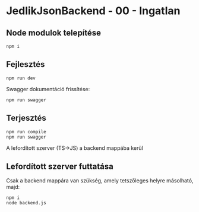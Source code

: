 #  JedlikJsonBackend - 00 - Ingatlan

## Node modulok telepítése
```
npm i
```
## Fejlesztés
```
npm run dev
```
Swagger dokumentáció frissítése:
```
npm run swagger
```
## Terjesztés
```
npm run compile
npm run swagger
```
A lefordított szerver (TS->JS) a backend mappába kerül
## Lefordított szerver futtatása
Csak a backend mappára van szükség, amely tetszőleges helyre másolható, majd:
```
npm i
node backend.js
```